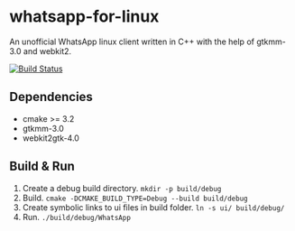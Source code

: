 # whatsapp-for-linux

An unofficial WhatsApp linux client written in C++ with the help of gtkmm-3.0 and webkit2.

[![Build Status](https://travis-ci.com/eneshecan/whatsapp-for-linux.svg?branch=master)](https://travis-ci.com/eneshecan/whatsapp-for-linux)


## Dependencies

* cmake >= 3.2
* gtkmm-3.0
* webkit2gtk-4.0


## Build & Run

1. Create a debug build directory. `mkdir -p build/debug`
2. Build. `cmake -DCMAKE_BUILD_TYPE=Debug --build build/debug`
3. Create symbolic links to ui files in build folder. `ln -s ui/ build/debug/`
4. Run. `./build/debug/WhatsApp`

